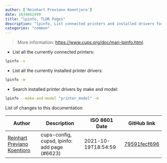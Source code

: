 ```yaml
---
author: ['Reinhart Previano Koentjoro']
date: 1634662499
title: "lpinfo, TLDR Pages"
description: "lpinfo, List connected printers and installed drivers for the CUPS print server."
categories: "common"
---
```

> More information: <https://www.cups.org/doc/man-lpinfo.html>.

- List all the currently connected printers:

```bash
lpinfo -v
```

- List all the currently installed printer drivers:

```bash
lpinfo -m
```

- Search installed printer drivers by make and model:

```bash
lpinfo --make-and-model "printer_model" -m
```
List of changes to this documentation


Author | Description | ISO 8601 Date | GitHub link
------|-----|-----|-----
[Reinhart Previano Koentjoro](mailto:reinhart_previano@yahoo.com) | cups-config, cupsd, lpinfo: add page (#6623) | 2021-10-19T18:54:59 | [79591fecf696](https://github.com/tldr-pages/tldr/commit/79591fecf696bb2c72db053431f3db6f62bf9231)

